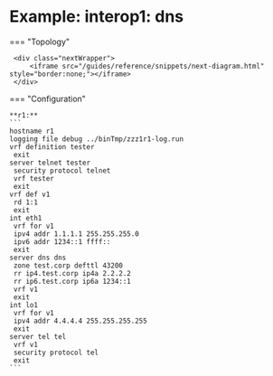 # Example: interop1: dns
    
=== "Topology"
    
     <div class="nextWrapper">
         <iframe src="/guides/reference/snippets/next-diagram.html" style="border:none;"></iframe>
     </div>

    
=== "Configuration"
    
    **r1:**
    ```
    hostname r1
    logging file debug ../binTmp/zzz1r1-log.run
    vrf definition tester
     exit
    server telnet tester
     security protocol telnet
     vrf tester
     exit
    vrf def v1
     rd 1:1
     exit
    int eth1
     vrf for v1
     ipv4 addr 1.1.1.1 255.255.255.0
     ipv6 addr 1234::1 ffff::
     exit
    server dns dns
     zone test.corp defttl 43200
     rr ip4.test.corp ip4a 2.2.2.2
     rr ip6.test.corp ip6a 1234::1
     vrf v1
     exit
    int lo1
     vrf for v1
     ipv4 addr 4.4.4.4 255.255.255.255
     exit
    server tel tel
     vrf v1
     security protocol tel
     exit
    ```
